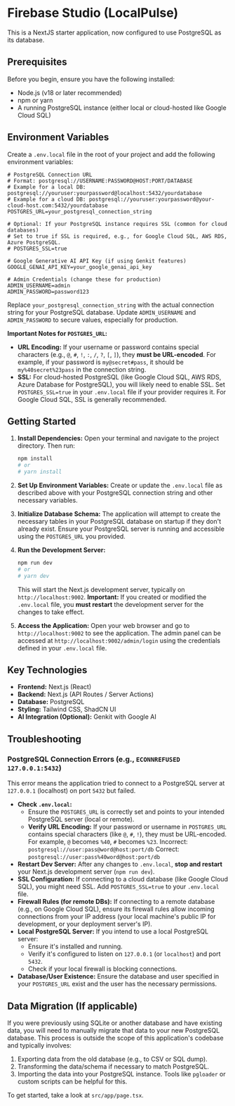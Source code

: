 # Firebase Studio (LocalPulse)

This is a NextJS starter application, now configured to use PostgreSQL as its database.

## Prerequisites

Before you begin, ensure you have the following installed:
- Node.js (v18 or later recommended)
- npm or yarn
- A running PostgreSQL instance (either local or cloud-hosted like Google Cloud SQL)

## Environment Variables

Create a `.env.local` file in the root of your project and add the following environment variables:

```env
# PostgreSQL Connection URL
# Format: postgresql://USERNAME:PASSWORD@HOST:PORT/DATABASE
# Example for a local DB: postgresql://youruser:yourpassword@localhost:5432/yourdatabase
# Example for a cloud DB: postgresql://youruser:yourpassword@your-cloud-host.com:5432/yourdatabase
POSTGRES_URL=your_postgresql_connection_string

# Optional: If your PostgreSQL instance requires SSL (common for cloud databases)
# Set to true if SSL is required, e.g., for Google Cloud SQL, AWS RDS, Azure PostgreSQL.
# POSTGRES_SSL=true 

# Google Generative AI API Key (if using Genkit features)
GOOGLE_GENAI_API_KEY=your_google_genai_api_key

# Admin Credentials (change these for production)
ADMIN_USERNAME=admin
ADMIN_PASSWORD=password123
```

Replace `your_postgresql_connection_string` with the actual connection string for your PostgreSQL database.
Update `ADMIN_USERNAME` and `ADMIN_PASSWORD` to secure values, especially for production.

**Important Notes for `POSTGRES_URL`:**
- **URL Encoding:** If your username or password contains special characters (e.g., `@`, `#`, `!`, `:`, `/`, `?`, `[`, `]`), they **must be URL-encoded**. For example, if your password is `my@secret#pass`, it should be `my%40secret%23pass` in the connection string.
- **SSL:** For cloud-hosted PostgreSQL (like Google Cloud SQL, AWS RDS, Azure Database for PostgreSQL), you will likely need to enable SSL. Set `POSTGRES_SSL=true` in your `.env.local` file if your provider requires it. For Google Cloud SQL, SSL is generally recommended.

## Getting Started

1.  **Install Dependencies:**
    Open your terminal and navigate to the project directory. Then run:
    ```bash
    npm install
    # or
    # yarn install
    ```

2.  **Set Up Environment Variables:**
    Create or update the `.env.local` file as described above with your PostgreSQL connection string and other necessary variables.

3.  **Initialize Database Schema:**
    The application will attempt to create the necessary tables in your PostgreSQL database on startup if they don't already exist. Ensure your PostgreSQL server is running and accessible using the `POSTGRES_URL` you provided.

4.  **Run the Development Server:**
    ```bash
    npm run dev
    # or
    # yarn dev
    ```
    This will start the Next.js development server, typically on `http://localhost:9002`.
    **Important:** If you created or modified the `.env.local` file, you **must restart** the development server for the changes to take effect.

5.  **Access the Application:**
    Open your web browser and go to `http://localhost:9002` to see the application.
    The admin panel can be accessed at `http://localhost:9002/admin/login` using the credentials defined in your `.env.local` file.

## Key Technologies

- **Frontend:** Next.js (React)
- **Backend:** Next.js (API Routes / Server Actions)
- **Database:** PostgreSQL
- **Styling:** Tailwind CSS, ShadCN UI
- **AI Integration (Optional):** Genkit with Google AI

## Troubleshooting

### PostgreSQL Connection Errors (e.g., `ECONNREFUSED 127.0.0.1:5432`)

This error means the application tried to connect to a PostgreSQL server at `127.0.0.1` (localhost) on port `5432` but failed.

- **Check `.env.local`:**
    - Ensure the `POSTGRES_URL` is correctly set and points to your intended PostgreSQL server (local or remote).
    - **Verify URL Encoding:** If your password or username in `POSTGRES_URL` contains special characters (like `@`, `#`, `!`), they must be URL-encoded. For example, `@` becomes `%40`, `#` becomes `%23`.
      Incorrect: `postgresql://user:pass@word@host:port/db`
      Correct: `postgresql://user:pass%40word@host:port/db`
- **Restart Dev Server:** After any changes to `.env.local`, **stop and restart** your Next.js development server (`npm run dev`).
- **SSL Configuration:** If connecting to a cloud database (like Google Cloud SQL), you might need SSL. Add `POSTGRES_SSL=true` to your `.env.local` file.
- **Firewall Rules (for remote DBs):** If connecting to a remote database (e.g., on Google Cloud SQL), ensure its firewall rules allow incoming connections from your IP address (your local machine's public IP for development, or your deployment server's IP).
- **Local PostgreSQL Server:** If you intend to use a local PostgreSQL server:
    - Ensure it's installed and running.
    - Verify it's configured to listen on `127.0.0.1` (or `localhost`) and port `5432`.
    - Check if your local firewall is blocking connections.
- **Database/User Existence:** Ensure the database and user specified in your `POSTGRES_URL` exist and the user has the necessary permissions.

## Data Migration (If applicable)

If you were previously using SQLite or another database and have existing data, you will need to manually migrate that data to your new PostgreSQL database. This process is outside the scope of this application's codebase and typically involves:
1. Exporting data from the old database (e.g., to CSV or SQL dump).
2. Transforming the data/schema if necessary to match PostgreSQL.
3. Importing the data into your PostgreSQL instance.
Tools like `pgloader` or custom scripts can be helpful for this.

To get started, take a look at `src/app/page.tsx`.
